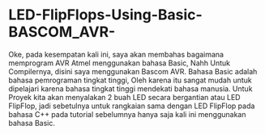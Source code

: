 # LED-FlipFlops-Using-Basic-BASCOM_AVR-
Oke, pada kesempatan kali ini, saya akan membahas bagaimana memprogram AVR Atmel menggunakan bahasa Basic, Nahh Untuk Compilernya, disini saya menggunakan Bascom AVR. Bahasa Basic adalah bahasa pemrograman tingkat tinggi,  Oleh karena itu sangat mudah untuk dipelajari karena bahasa tingkat tinggi mendekati bahasa manusia. Untuk Proyek kita akan menyalakan 2 buah LED secara bergantian atau LED FlipFlop, jadi sebetulnya untuk rangkaian sama dengan LED FlipFlop pada bahasa C++ pada tutorial sebelumnya hanya saja kali ini menggunakan bahasa Basic.
